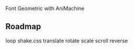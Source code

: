 Font Geometric with AniMachine

Roadmap
-------
loop
shake.css
translate
rotate
scale
scroll
reverse